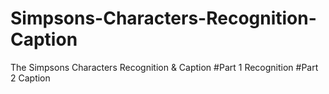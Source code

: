 # Simpsons-Characters-Recognition-Caption
The Simpsons Characters Recognition &amp; Caption 
#Part 1 Recognition
#Part 2 Caption
